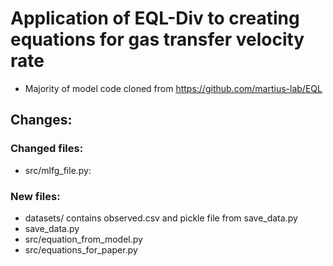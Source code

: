 # Application of EQL-Div to creating equations for gas transfer velocity rate

- Majority of model code cloned from https://github.com/martius-lab/EQL

## Changes:
### Changed files:
- src/mlfg_file.py: 
### New files:
- datasets/ contains observed.csv and pickle file from save_data.py
- save_data.py
- src/equation_from_model.py
- src/equations_for_paper.py


